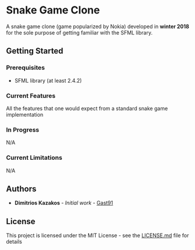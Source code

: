 # Snake Game Clone
A snake game clone (game popularized by Nokia) developed in **winter 2018** for the sole purpose of getting familiar with the SFML library.

## Getting Started

### Prerequisites
 - SFML library (at least 2.4.2)

### Current Features

All the features that one would expect from a standard snake game implementation

### In Progress
  N/A

### Current Limitations
  N/A

## Authors

* **Dimitrios Kazakos** - *Initial work* - [Gast91](https://github.com/Gast91)

## License

This project is licensed under the MIT License - see the [LICENSE.md](LICENSE.md) file for details
